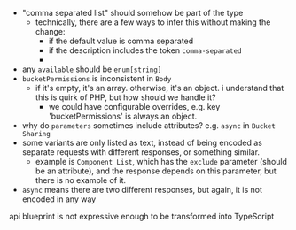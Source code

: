 - "comma separated list" should somehow be part of the type
  - technically, there are a few ways to infer this without making the change:
    - if the default value is comma separated
    - if the description includes the token `comma-separated`
    - 
- any `available` should be `enum[string]`
- `bucketPermissions` is inconsistent in `Body`
  - if it's empty, it's an array. otherwise, it's an object. i understand that this is quirk of PHP, but how should we handle it?
    - we could have configurable overrides, e.g. key 'bucketPermissions' is always an object.
- why do `parameters` sometimes include attributes? e.g. `async` in `Bucket Sharing`
- some variants are only listed as text, instead of being encoded as separate requests with different responses, or something similar.
  - example is `Component List`, which has the `exclude` parameter (should be an attribute), and the response depends on this parameter, but there is no example of it.
- `async` means there are two different responses, but again, it is not encoded in any way

api blueprint is not expressive enough to be transformed into TypeScript